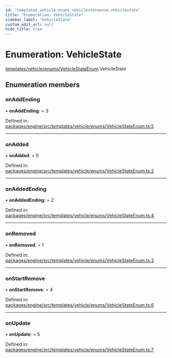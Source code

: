 ```yaml
---
id: "templates_vehicle_enums_vehiclestateenum.vehiclestate"
title: "Enumeration: VehicleState"
sidebar_label: "VehicleState"
custom_edit_url: null
hide_title: true
---
```


# Enumeration: VehicleState

[templates/vehicle/enums/VehicleStateEnum](../modules/templates_vehicle_enums_vehiclestateenum.md).VehicleState

## Enumeration members

### onAddEnding

• **onAddEnding**: = 3

Defined in: [packages/engine/src/templates/vehicle/enums/VehicleStateEnum.ts:5](https://github.com/xr3ngine/xr3ngine/blob/716a06460/packages/engine/src/templates/vehicle/enums/VehicleStateEnum.ts#L5)

___

### onAdded

• **onAdded**: = 0

Defined in: [packages/engine/src/templates/vehicle/enums/VehicleStateEnum.ts:2](https://github.com/xr3ngine/xr3ngine/blob/716a06460/packages/engine/src/templates/vehicle/enums/VehicleStateEnum.ts#L2)

___

### onAddedEnding

• **onAddedEnding**: = 2

Defined in: [packages/engine/src/templates/vehicle/enums/VehicleStateEnum.ts:4](https://github.com/xr3ngine/xr3ngine/blob/716a06460/packages/engine/src/templates/vehicle/enums/VehicleStateEnum.ts#L4)

___

### onRemoved

• **onRemoved**: = 1

Defined in: [packages/engine/src/templates/vehicle/enums/VehicleStateEnum.ts:3](https://github.com/xr3ngine/xr3ngine/blob/716a06460/packages/engine/src/templates/vehicle/enums/VehicleStateEnum.ts#L3)

___

### onStartRemove

• **onStartRemove**: = 4

Defined in: [packages/engine/src/templates/vehicle/enums/VehicleStateEnum.ts:6](https://github.com/xr3ngine/xr3ngine/blob/716a06460/packages/engine/src/templates/vehicle/enums/VehicleStateEnum.ts#L6)

___

### onUpdate

• **onUpdate**: = 5

Defined in: [packages/engine/src/templates/vehicle/enums/VehicleStateEnum.ts:7](https://github.com/xr3ngine/xr3ngine/blob/716a06460/packages/engine/src/templates/vehicle/enums/VehicleStateEnum.ts#L7)
